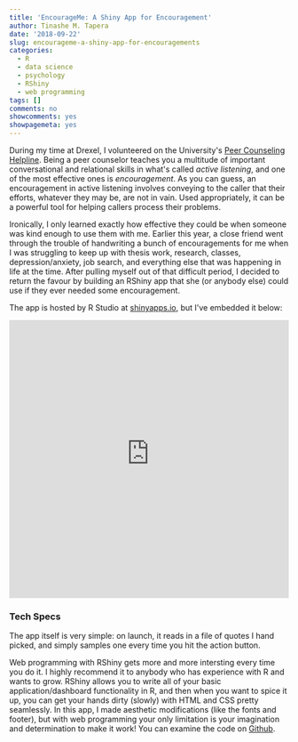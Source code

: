 ```yaml
---
title: 'EncourageMe: A Shiny App for Encouragement'
author: Tinashe M. Tapera
date: '2018-09-22'
slug: encourageme-a-shiny-app-for-encouragements
categories:
  - R
  - data science
  - psychology
  - RShiny
  - web programming
tags: []
comments: no
showcomments: yes
showpagemeta: yes
---
```


During my time at Drexel, I volunteered on the University's <a href=https://drexel.edu/counselingandhealth/counseling-center/peer-counseling/>Peer Counseling Helpline</a>. Being a peer counselor teaches you a multitude of important conversational and relational skills in what's called <i>active listening</i>, and one of the most effective ones is <i>encouragement</i>. As you can guess, an encouragement in active listening involves conveying to the caller that their efforts, whatever they may be, are not in vain. Used appropriately, it can be a powerful tool for helping callers process their problems.

Ironically, I only learned exactly how effective they could be when someone was kind enough to use them with me. Earlier this year, a close friend went through the trouble of handwriting a bunch of encouragements for me when I was struggling to keep up with thesis work, research, classes, depression/anxiety, job search, and everything else that was happening in life at the time. After pulling myself out of that difficult period, I decided to return the favour by building an RShiny app that she (or anybody else) could use if they ever needed some encouragement. 

The app is hosted by R Studio at <a href=https://tinashemtapera.shinyapps.io/encouragemeshiny/>shinyapps.io</a>, but I've embedded it below:


<script type="text/javascript" src="iframeResizer.min.js"></script>
<style>
  iframe {
    min-width: 100%;
  }
</style>
<iframe id="myIframe" src="https://tinashemtapera.shinyapps.io/encouragemeshiny" scrolling="yes" frameborder="no" height=500px></iframe>
<script>
  iFrameResize({
    heightCalculationMethod: 'taggedElement'
  });
</script>

### Tech Specs

The app itself is very simple: on launch, it reads in a file of quotes I hand picked, and simply samples one every time you hit the action button. 

Web programming with RShiny gets more and more intersting every time you do it. I highly recommend it to anybody who has experience with R and wants to grow. RShiny allows you to write all of your basic application/dashboard functionality in R, and then when you want to spice it up, you can get your hands dirty (slowly) with HTML and CSS pretty seamlessly. In this app, I made aesthetic modifications (like the fonts and footer), but with web programming your only limitation is your imagination and determination to make it work! You can examine the code on <a href=https://github.com/TinasheMTapera/EncourageMeShiny>Github</a>.